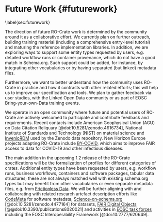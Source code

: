 # Future Work {#futurework}

\label{sec:futurework}

The direction of future RO-Crate work is determined by the community around it as a collaborative effort. We currently plan on further outreach, building training material (including a comprehensive entry-level tutorial) and maturing the reference implementation libraries. In addition, we are exploring ways to support some entity types requested by users, e.g. detailed workflow runs or container provenance, which do not have a good match in Schema.org. Such support could be added, for instance, by integrating other vocabularies or by having separated (but linked) metadata files. 

Furthermore, we want to better understand how the community uses RO-Crate in practice and how it contrasts with other related efforts; this will help us to improve our specification and tools. We plan to gather feedback via user studies, with the Linked Open Data community or as part of EOSC Bring-your-own-Data training events.

We operate in an open community where future and potential users of RO-Crate are actively welcomed to participate and contribute feedback and requirements. Recent contacts include American Geophysical Union (AGU) on Data Citation Reliquary [@doi:10.5281/zenodo.4916734],  National Institute of Standards and Technology (NIST) on material science and [InvenioRDM](https://inveniosoftware.org/products/rdm/) used by the Zenodo data repository. New Horizon Europe projects adapting RO-Crate include [BY-COVID](https://by-covid.org/), which aims to improve FAIR access to data for COVID-19 and other infectious diseases. 

The main addition in the upcoming 1.2 release of the RO-Crate specifications will be the formalization of [profiles](https://www.researchobject.org/ro-crate/1.2-DRAFT/profiles) for different categories of crates. Additional entity types have been requested by users, e.g. workflow runs, business workflows, containers and software packages, tabular data structures; these are not always matched well with existing schema.org types but may benefit from other vocabularies or even separate metadata files, e.g. from [Frictionless Data](https://frictionlessdata.io/). We will be further aligning with and collaborating with related research artefact description efforts like [CodeMeta](https://codemeta.github.io/) for software metadata,  [Science-on-schema.org](https://science-on-schema.org/) [@doi:10.5281/zenodo.4477164] for datasets, [FAIR Digital Objects](https://fairdo.org/) [@@doi:10.3390/publications8020021] and activities in [EOSC task forces](https://www.eosc.eu/task-force-faq) including the EOSC Interoperability Framework [@doi:10.2777/620649].